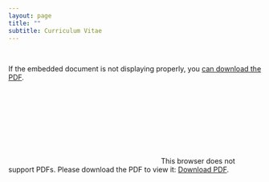```yaml
---
layout: page
title: ""
subtitle: Curriculum Vitae
---
```



<br>

If the embedded document is not displaying properly, you [can download the PDF](/assets/pdf/Zillig_CV_Website_Jul_2020.pdf). 

<object data="/assets/pdf/Zillig_CV_Website_Jul_2020.pdf" type="application/pdf" width="800px" height="800px">
    <embed src="/assets/pdf/Zillig_CV_Website_Jul_2020.pdf">
        This browser does not support PDFs. Please download the PDF to view it: <a href="/assets/pdf/Zillig_CV_Website_Jul_2020.pdf">Download PDF</a>.</p>
    </embed>
</object>
